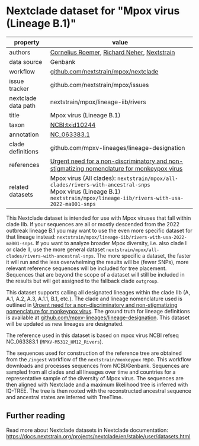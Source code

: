 # Nextclade dataset for "Mpox virus (Lineage B.1)"

| property            | value                                                                                                                                                   |
| ------------------- | ------------------------------------------------------------------------------------------------------------------------------------------------------- |
| authors             | [Cornelius Roemer](https://neherlab.org), [Richard Neher](https://neherlab.org), [Nextstrain](https://nextstrain.org)                                   |
| data source         | Genbank                                                                                                                                                 |
| workflow            | [github.com/nextstrain/mpox/nextclade](https://github.com/nextstrain/mpox/nextclade)                                                                    |
| issue tracker       | github.com/nextstrain/mpox/issues                                                                                                                       |
| nextclade data path | nextstrain/mpox/lineage-iib/rivers
| title               | Mpox virus (Lineage B.1)                                                                                                                                 |
| taxon               | [NCBI:txid10244](https://www.ncbi.nlm.nih.gov/Taxonomy/Browser/wwwtax.cgi?mode=Info&id=10244)                                                           |
| annotation          | [NC_063383.1](https://www.ncbi.nlm.nih.gov/nuccore/NC_063383)                                                                                           |
| clade definitions   | github.com/mpxv-lineages/lineage-designation                                                                                                            |
| references          | [Urgent need for a non-discriminatory and non-stigmatizing nomenclature for monkeypox virus](https://doi.org/10.1371/journal.pbio.3001769)              |
| related datasets    | Mpox virus (All clades): `nextstrain/mpox/all-clades/rivers-with-ancestral-snps`<br> Mpox virus (Lineage B.1) `nextstrain/mpox/lineage-iib/rivers-with-usa-2022-ma001-snps` |

This Nextclade dataset is intended for use with Mpox viruses that fall within clade IIb. If your sequences are all or mostly descended from the 2022 outbreak lineage B.1 you may want to use the even more specific dataset for that lineage instead: `nextstrain/mpox/lineage-iib/rivers-with-usa-2022-ma001-snps`. If you want to analyze broader Mpox diversity, i.e. also clade I or clade II, use the more general dataset `nextstrain/mpox/all-clades/rivers-with-ancestral-snps`. The more specific a dataset, the faster it will run and the less overwhelming the results will be (fewer SNPs), more relevant reference sequences will be included for tree placement. Sequences that are beyond the scope of a dataset will still be included in the results but will get assigned to the fallback clade `outgroup`.

This dataset supports calling all designated lineages within the clade IIb (A, A.1, A.2, A.3, A.1.1, B.1, etc.). The clade and lineage nomenclature used is outlined in [Urgent need for a non-discriminatory and non-stigmatizing nomenclature for monkeypox virus](https://doi.org/10.1371/journal.pbio.3001769). The ground truth for lineage definitions is available at [github.com/mpxv-lineages/lineage-designation](https://github.com/nextstrain/mpox/nextclade). This dataset will be updated as new lineages are designated.

The reference used in this dataset is based on mpox virus NCBI refseq NC_063383.1 (`MPXV-M5312_HM12_Rivers`).

The sequences used for construction of the reference tree are obtained from the `/ingest` workflow of the `nextstrain/monkeypox` repo. This workflow downloads and processes sequences from NCBI/Genbank. Sequences are sampled from all clades and all lineages over time and countries for a representative sample of the diversity of Mpox virus. The sequences are then aligned with Nextclade and a maximum likelihood tree is inferred with IQ-TREE. The tree is then rooted with the reconstructed ancestral sequence and ancestral states are inferred with TreeTime.

## Further reading

Read more about Nextclade datasets in Nextclade documentation: https://docs.nextstrain.org/projects/nextclade/en/stable/user/datasets.html
